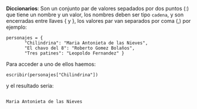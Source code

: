 **Diccionarios**: Son un conjunto par de valores sepadados por dos puntos \(:\) que tiene un nombre y un valor, los nombres deben ser tipo `cadena`, y son encerradas entre llaves { y }, los valores par van separados por coma \(,\) por ejemplo:

```
personajes = { 
       "Chilindrina": "Maria Antonieta de las Nieves",
       "El chavo del 8": "Roberto Gomez Bolaños",
       "Tres patines": "Leopoldo Fernandez" }
```

Para acceder a uno de ellos haemos:

```
escribir(personajes["Chilindrina"])
```

y el resultado seria:

```

Maria Antonieta de las Nieves
```



